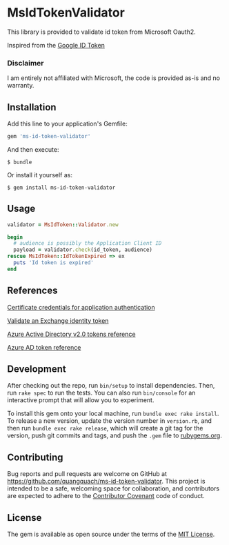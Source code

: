# MsIdTokenValidator

This library is provided to validate id token from Microsoft Oauth2.

Inspired from the [Google ID Token](https://github.com/google/google-id-token)

### Disclaimer
I am entirely not affiliated with Microsoft, the code is provided as-is and no warranty.

## Installation

Add this line to your application's Gemfile:

```ruby
gem 'ms-id-token-validator'
```

And then execute:

    $ bundle

Or install it yourself as:

    $ gem install ms-id-token-validator

## Usage
    
```ruby
validator = MsIdToken::Validator.new

begin
  # audience is possibly the Application Client ID
  payload = validator.check(id_token, audience)
rescue MsIdToken::IdTokenExpired => ex
  puts 'Id token is expired'
end

```

## References

[Certificate credentials for application authentication](https://docs.microsoft.com/en-us/azure/active-directory/develop/active-directory-certificate-credentials)

[Validate an Exchange identity token](https://docs.microsoft.com/en-us/outlook/add-ins/validate-an-identity-token)

[Azure Active Directory v2.0 tokens reference](https://docs.microsoft.com/en-us/azure/active-directory/develop/active-directory-v2-tokens)

[Azure AD token reference](https://docs.microsoft.com/en-us/azure/active-directory/develop/active-directory-token-and-claims)

## Development

After checking out the repo, run `bin/setup` to install dependencies. Then, run `rake spec` to run the tests. You can also run `bin/console` for an interactive prompt that will allow you to experiment.

To install this gem onto your local machine, run `bundle exec rake install`. To release a new version, update the version number in `version.rb`, and then run `bundle exec rake release`, which will create a git tag for the version, push git commits and tags, and push the `.gem` file to [rubygems.org](https://rubygems.org).

## Contributing

Bug reports and pull requests are welcome on GitHub at https://github.com/quangquach/ms-id-token-validator. This project is intended to be a safe, welcoming space for collaboration, and contributors are expected to adhere to the [Contributor Covenant](http://contributor-covenant.org) code of conduct.

## License

The gem is available as open source under the terms of the [MIT License](http://opensource.org/licenses/MIT).

